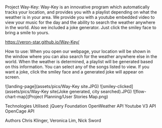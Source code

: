 Project Way-Key:
Way-Key is an innovative program which automatically tracks your location, and provides you with a playlist depending on what the weather is in your area. We provide you with a youtube embedded video to view your music for the day and the ability to search the weather anywhere in the world.
Also we included a joke generator. Just click the smiley face to bring a smile to yours.

https://veron-star.github.io/Way-Key/

How to use:
When you open our webpage, your location will be shown in the window where you can also search for the weather anywhere else in the world.
When the weather is determined, a playlist will be generated based on this information. You can select any of the songs listed to view.
If you want a joke, click the smiley face and a generated joke will appear on screen.

![landing-page](assets/pics/Way-Key site.JPG)
![smiley-clicked](assets/pics/Way-Key site(Joke generated, city searched).JPG)
![flow-chart-map](Project Planning/User Stories Map.png)

Technologies Utilised:
jQuery
Foundation
OpenWeather API
Youtube V3 API
OpenCage API

Authors
Chris Klinger, Veronica Lim, Nick Sword
